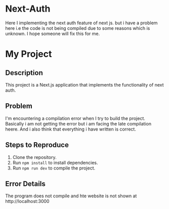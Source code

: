 # Next-Auth
Here I implementing the next auth feature of next js. but i have a problem here i.e the code is not being compiled due to some reasons which is unknown. I hope someone will fix this for me.
# My Project

## Description
This project is a Next.js application that implements the functionality of next auth. 

## Problem
I'm encountering a compilation error when I try to build the project. Basically i am not getting the error but i am facing the late compilation heere. And i also think that everything i have written is correct.

## Steps to Reproduce
1. Clone the repository.
2. Run `npm install` to install dependencies.
3. Run `npm run dev` to compile the project.

## Error Details
The program does not compile and hte website is not shown at http://localhost:3000
